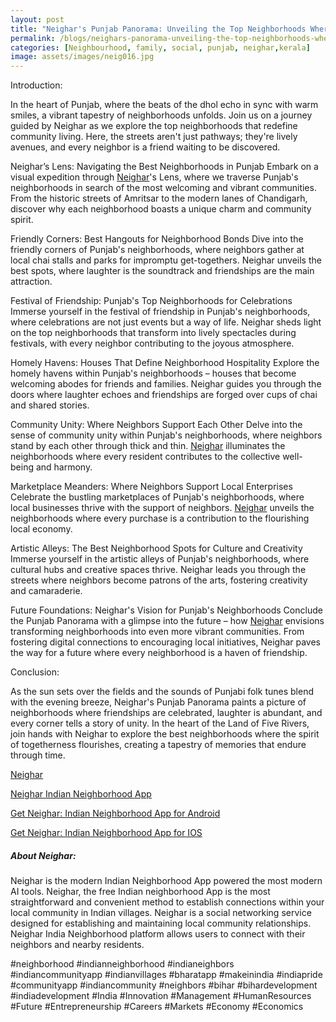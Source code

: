 ```yaml
---
layout: post
title: "Neighar's Punjab Panorama: Unveiling the Top Neighborhoods Where Friendship Blossoms"
permalink: /blogs/neighars-panorama-unveiling-the-top-neighborhoods-where-friendship-blossoms
categories: [Neighbourhood, family, social, punjab, neighar,kerala]
image: assets/images/neig016.jpg
---
```



Introduction:

In the heart of Punjab, where the beats of the dhol echo in sync with warm smiles, a vibrant tapestry of neighborhoods unfolds. Join us on a journey guided by Neighar as we explore the top neighborhoods that redefine community living. Here, the streets aren't just pathways; they're lively avenues, and every neighbor is a friend waiting to be discovered.

Neighar’s Lens: Navigating the Best Neighborhoods in Punjab
Embark on a visual expedition through [Neighar](https://neighar.com/download)'s Lens, where we traverse Punjab's neighborhoods in search of the most welcoming and vibrant communities. From the historic streets of Amritsar to the modern lanes of Chandigarh, discover why each neighborhood boasts a unique charm and community spirit.

Friendly Corners: Best Hangouts for Neighborhood Bonds
Dive into the friendly corners of Punjab's neighborhoods, where neighbors gather at local chai stalls and parks for impromptu get-togethers. Neighar unveils the best spots, where laughter is the soundtrack and friendships are the main attraction.

Festival of Friendship: Punjab's Top Neighborhoods for Celebrations
Immerse yourself in the festival of friendship in Punjab's neighborhoods, where celebrations are not just events but a way of life. Neighar sheds light on the top neighborhoods that transform into lively spectacles during festivals, with every neighbor contributing to the joyous atmosphere.

Homely Havens: Houses That Define Neighborhood Hospitality
Explore the homely havens within Punjab's neighborhoods – houses that become welcoming abodes for friends and families. Neighar guides you through the doors where laughter echoes and friendships are forged over cups of chai and shared stories.

Community Unity: Where Neighbors Support Each Other
Delve into the sense of community unity within Punjab's neighborhoods, where neighbors stand by each other through thick and thin. [Neighar](https://neighar.com/download) illuminates the neighborhoods where every resident contributes to the collective well-being and harmony.

Marketplace Meanders: Where Neighbors Support Local Enterprises
Celebrate the bustling marketplaces of Punjab's neighborhoods, where local businesses thrive with the support of neighbors. [Neighar](https://neighar.com/download) unveils the neighborhoods where every purchase is a contribution to the flourishing local economy.

Artistic Alleys: The Best Neighborhood Spots for Culture and Creativity
Immerse yourself in the artistic alleys of Punjab's neighborhoods, where cultural hubs and creative spaces thrive. Neighar leads you through the streets where neighbors become patrons of the arts, fostering creativity and camaraderie.

Future Foundations: Neighar's Vision for Punjab's Neighborhoods
Conclude the Punjab Panorama with a glimpse into the future – how [Neighar](https://neighar.com/download) envisions transforming neighborhoods into even more vibrant communities. From fostering digital connections to encouraging local initiatives, Neighar paves the way for a future where every neighborhood is a haven of friendship.

Conclusion:

As the sun sets over the fields and the sounds of Punjabi folk tunes blend with the evening breeze, Neighar's Punjab Panorama paints a picture of neighborhoods where friendships are celebrated, laughter is abundant, and every corner tells a story of unity. In the heart of the Land of Five Rivers, join hands with Neighar to explore the best neighborhoods where the spirit of togetherness flourishes, creating a tapestry of memories that endure through time.

[Neighar](https://www.neighar.com)

[Neighar Indian Neighborhood App](https://neighar.com/download)

[Get Neighar: Indian Neighborhood App for Android](https://play.google.com/store/apps/details?id=com.neighar.app)

[Get Neighar: Indian Neighborhood App for IOS](https://apps.apple.com/us/app/neighar-india-neighborhood-app/id6471035218)

##### About Neighar:

Neighar is the modern Indian Neighborhood App powered the most modern AI tools. Neighar, the free Indian neighborhood App is the most straightforward and convenient method to establish connections within your local community in Indian villages. Neighar is a social networking service designed for establishing and maintaining local community relationships. Neighar India Neighborhood platform allows users to connect with their neighbors and nearby residents.

#neighborhood #indianneighborhood #indianeighbors #indiancommunityapp #indianvillages #bharatapp #makeinindia #indiapride #communityapp #indiancommunity #neighbors #bihar #bihardevelopment #indiadevelopment #India #Innovation #Management #HumanResources #Future #Entrepreneurship #Careers #Markets #Economy #Economics